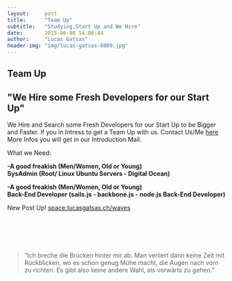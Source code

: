 ```yaml
---
layout:     post
title:      "Team Up"
subtitle:   "Studying,Start Up and We Hire"
date:       2015-06-08 14:00:44
author:     "Lucas Gatsas"
header-img: "img/lucas-gatsas-0009.jpg"
---
```

<h2 class="section-heading">Team Up</h2>
<h2 class="section-heading">"We Hire some Fresh Developers for our Start Up"</h2>


We Hire and Search some Fresh Developers for our Start Up to be Bigger and Faster. If you in Intress to get a Team Up with us. Contact Us/Me
<a href="mailto:lucasgatsas@gmail.com">here</a> More Infos you will get in our Introduction Mail. 

What we Need:

<strong>-A good freakish (Men/Women, Old or Young) <br>
	SysAdmin (Root/ Linux Ubuntu Servers - Digital Ocean)</strong>


<strong>-A good freakish (Men/Women, Old or Young) <br>
	Back-End Developer (sails.js - backbone.js - node.js Back-End Developer)</strong>





New Post Up!
<a href="http://space.lucasgatsas.ch/waves">space.lucasgatsas.ch/waves</a>

<br><br>


<br>
<blockquote>
“Ich breche die Brücken hinter mir ab. Man verliert dann keine Zeit mit Rückblicken, wo es schon genug Mühe macht, die Augen nach vorn zu richten. Es gibt also keine andere Wahl, als vorwärts zu gehen.” 
</blockquote>

